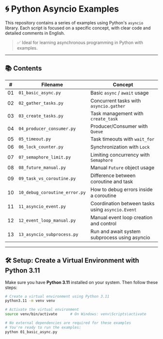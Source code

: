 # 🌀 Python Asyncio Examples

This repository contains a series of examples using Python's `asyncio` library. Each script is focused on a specific concept, with clear code and detailed comments in English.

> ✅ Ideal for learning asynchronous programming in Python with examples.

---

## 📚 Contents

| #  | Filename                  | Concept                                |
|----|---------------------------|----------------------------------------|
| 01 | `01_basic_async.py`       | Basic `async` / `await` usage          |
| 02 | `02_gather_tasks.py`      | Concurrent tasks with `asyncio.gather`|
| 03 | `03_create_tasks.py`      | Task management with `create_task`     |
| 04 | `04_producer_consumer.py` | Producer/Consumer with `Queue`         |
| 05 | `05_timeout.py`           | Task timeouts with `wait_for`          |
| 06 | `06_lock_counter.py`      | Synchronization with `Lock`            |
| 07 | `07_semaphore_limit.py`   | Limiting concurrency with `Semaphore`  |
| 08 | `08_future_manual.py`     | Manual `Future` object usage           |
| 09 | `09_task_vs_coroutine.py` | Difference between coroutine and task  |
| 10 | `10_debug_coroutine_error.py` | How to debug errors inside a coroutine |
| 11 | `11_asyncio_event.py`        | Coordination between tasks using `asyncio.Event` |
| 12 | `12_event_loop_manual.py`   | Manual event loop creation and control |
| 13 | `13_asyncio_subprocess.py`  | Run and await system subprocess using asyncio |


---

## 🛠️ Setup: Create a Virtual Environment with Python 3.11

Make sure you have **Python 3.11** installed on your system. Then follow these steps:

```bash
# Create a virtual environment using Python 3.11
python3.11 -m venv venv

# Activate the virtual environment
source venv/bin/activate      # On Windows: venv\Scripts\activate

# No external dependencies are required for these examples
# You're ready to run the examples:
python 01_basic_async.py

